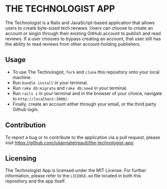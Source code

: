 # THE TECHNOLOGIST APP

The Technologist is a Rails and JavaScript-based application that allows users to create byte-sized tech reviews. Users can choose to create an account or singin through their existing GitHub account to publish and read reviews. If a user chooses to bypass creating an account, that user still has the ability to read reviews from other account-holding publishers.

## Usage

 * To use The Technologist, `fork` and `clone` this repository onto your local machine. 
 * Run `bundle install` in your terminal.
 * Run `rake db:migrate` and `rake db:seed` in your terminal.
 * Run `rails s` in your terminal and in the browser of your choice, navigate to `http://localhost:3000/`.
 * Finally, create an account either through your email, or the third party Github login.

## Contribution

To report a bug or to contribute to the application via a pull request, please visit https://github.com/juliannatetreault/the-technologist-app.

## Licensing

The Technologist App is licensed under the MIT License. For further information, please refer to the `LICENSE.md` file located in both this repositiory and the app itself.


